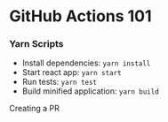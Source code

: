 # GitHub Actions 101

### Yarn Scripts
- Install dependencies: `yarn install`
- Start react app: `yarn start`
- Run tests: `yarn test`
- Build minified application: `yarn build` 

Creating a PR